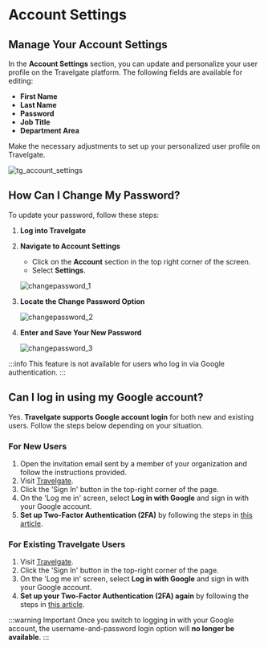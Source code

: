 ﻿---
sidebar_position: 2
---

# Account Settings

## Manage Your Account Settings
In the **Account Settings** section, you can update and personalize your user profile on the Travelgate platform. The following fields are available for editing:

- **First Name**
- **Last Name**
- **Password**
- **Job Title**
- **Department Area**

Make the necessary adjustments to set up your personalized user profile on Travelgate.

![tg_account_settings](https://storage.travelgate.com/kbase/tg_account_settings.jpg)

## How Can I Change My Password?
To update your password, follow these steps:

1. **Log into Travelgate**
2. **Navigate to Account Settings**
   - Click on the **Account** section in the top right corner of the screen.
   - Select **Settings**.
   
   ![changepassword_1](https://storage.travelgate.com/kbase/changepassword_1.jpg)

3. **Locate the Change Password Option**
   
   ![changepassword_2](https://storage.travelgate.com/kbase/changepassword_2.jpg)

4. **Enter and Save Your New Password**
   
   ![changepassword_3](https://storage.travelgate.com/kbase/changepassword_3.jpg)

:::info
This feature is not available for users who log in via Google authentication.
:::

## Can I log in using my Google account?

Yes. **Travelgate supports Google account login** for both new and existing users. Follow the steps below depending on your situation.

### For New Users
   1.	Open the invitation email sent by a member of your organization and follow the instructions provided.
   2.	Visit [Travelgate](https://travelgate.com/).
   3.	Click the 'Sign In' button in the top-right corner of the page.
   4.	On the 'Log me in' screen, select **Log in with Google** and sign in with your Google account.
   5.	**Set up Two-Factor Authentication (2FA)** by following the steps in [this article](/kb/platform/app-features/account-settings/your-account/two-factor-authentication/).

### For Existing Travelgate Users
   1.	Visit [Travelgate](https://travelgate.com/).
   2.	Click the 'Sign In' button in the top-right corner of the page.
   3.	On the 'Log me in' screen, select **Log in with Google** and sign in with your Google account.
   4.	**Set up your Two-Factor Authentication (2FA) again** by following the steps in [this article](/kb/platform/app-features/account-settings/your-account/two-factor-authentication/).

:::warning Important
Once you switch to logging in with your Google account, the username-and-password login option will **no longer be available**.
:::